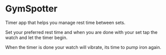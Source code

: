 # GymSpotter

Timer app that helps you manage rest time between sets.

Set your preferred rest time and when you are done with your set tap the watch
and let the timer begin.

When the timer is done your watch will vibrate, its time to pump iron again.


